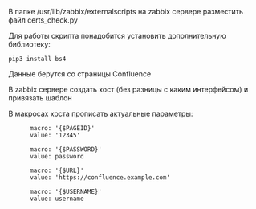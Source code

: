 В папке /usr/lib/zabbix/externalscripts на zabbix сервере разместить файл certs_check.py

Для работы скрипта понадобится установить дополнительную библиотеку:
```shell
pip3 install bs4
```

Данные берутся со страницы Confluence

В zabbix сервере создать хост (без разницы с каким интерфейсом) и привязать шаблон

В макросах хоста прописать актуальные параметры:

          macro: '{$PAGEID}'
          value: '12345'

          macro: '{$PASSWORD}'
          value: password

          macro: '{$URL}'
          value: 'https://confluence.example.com'

          macro: '{$USERNAME}'
          value: username
